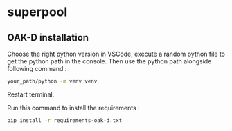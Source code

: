 # superpool

## OAK-D installation
Choose the right python version in VSCode, execute a random python file to get the python path in the console. Then use the python path alongside following command :
```bash
your_path/python -m venv venv
```

Restart terminal.

Run this command to install the requirements :
```bash
pip install -r requirements-oak-d.txt
```